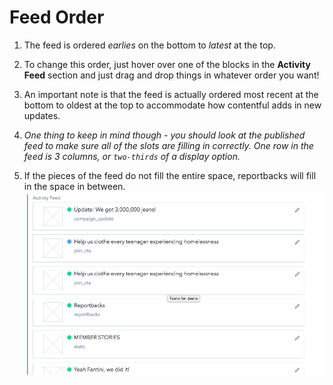 # Feed Order

1.  The feed is ordered _earlies_ on the bottom to _latest_ at the top.

2.  To change this order, just hover over one of the blocks in the **Activity Feed** section and just drag and drop things in whatever order you want!

3.  An important note is that the feed is actually ordered most recent at the bottom to oldest at the top to accommodate how contentful adds in new updates.

4.  _One thing to keep in mind though - you should look at the published feed to make sure all of the slots are filling in correctly. One row in the feed is 3 columns, or `two-thirds` of a display option._

5.  If the pieces of the feed do not fill the entire space, reportbacks will fill in the space in between.
    ![Activity Feed](../_assets/activity-feed.png)
